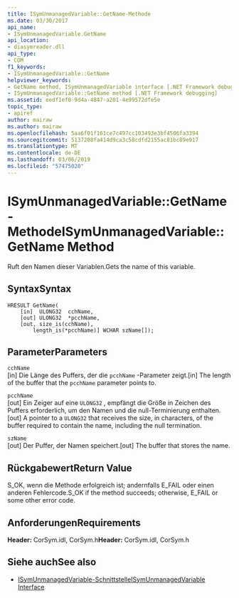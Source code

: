 ```yaml
---
title: ISymUnmanagedVariable::GetName-Methode
ms.date: 03/30/2017
api_name:
- ISymUnmanagedVariable.GetName
api_location:
- diasymreader.dll
api_type:
- COM
f1_keywords:
- ISymUnmanagedVariable::GetName
helpviewer_keywords:
- GetName method, ISymUnmanagedVariable interface [.NET Framework debugging]
- ISymUnmanagedVariable::GetName method [.NET Framework debugging]
ms.assetid: eedf1ef0-9d4a-4847-a201-4e99572dfe5e
topic_type:
- apiref
author: mairaw
ms.author: mairaw
ms.openlocfilehash: 5aa6f01f161ce7c497cc103493e3bf4506fa3394
ms.sourcegitcommit: 5137208fa414d9ca3c58cdfd2155ac81bc89e917
ms.translationtype: MT
ms.contentlocale: de-DE
ms.lasthandoff: 03/06/2019
ms.locfileid: "57475020"
---
```

# <a name="isymunmanagedvariablegetname-method"></a><span data-ttu-id="88624-102">ISymUnmanagedVariable::GetName-Methode</span><span class="sxs-lookup"><span data-stu-id="88624-102">ISymUnmanagedVariable::GetName Method</span></span>
<span data-ttu-id="88624-103">Ruft den Namen dieser Variablen.</span><span class="sxs-lookup"><span data-stu-id="88624-103">Gets the name of this variable.</span></span>  
  
## <a name="syntax"></a><span data-ttu-id="88624-104">Syntax</span><span class="sxs-lookup"><span data-stu-id="88624-104">Syntax</span></span>  
  
```  
HRESULT GetName(  
    [in]  ULONG32  cchName,  
    [out] ULONG32  *pcchName,  
    [out, size_is(cchName),  
        length_is(*pcchName)] WCHAR szName[]);  
```  
  
## <a name="parameters"></a><span data-ttu-id="88624-105">Parameter</span><span class="sxs-lookup"><span data-stu-id="88624-105">Parameters</span></span>  
 `cchName`  
 <span data-ttu-id="88624-106">[in] Die Länge des Puffers, der die `pcchName` -Parameter zeigt.</span><span class="sxs-lookup"><span data-stu-id="88624-106">[in] The length of the buffer that the `pcchName` parameter points to.</span></span>  
  
 `pcchName`  
 <span data-ttu-id="88624-107">[out] Ein Zeiger auf eine `ULONG32` , empfängt die Größe in Zeichen des Puffers erforderlich, um den Namen und die null-Terminierung enthalten.</span><span class="sxs-lookup"><span data-stu-id="88624-107">[out] A pointer to a `ULONG32` that receives the size, in characters, of the buffer required to contain the name, including the null termination.</span></span>  
  
 `szName`  
 <span data-ttu-id="88624-108">[out] Der Puffer, der Namen speichert.</span><span class="sxs-lookup"><span data-stu-id="88624-108">[out] The buffer that stores the name.</span></span>  
  
## <a name="return-value"></a><span data-ttu-id="88624-109">Rückgabewert</span><span class="sxs-lookup"><span data-stu-id="88624-109">Return Value</span></span>  
 <span data-ttu-id="88624-110">S_OK, wenn die Methode erfolgreich ist; andernfalls E_FAIL oder einen anderen Fehlercode.</span><span class="sxs-lookup"><span data-stu-id="88624-110">S_OK if the method succeeds; otherwise, E_FAIL or some other error code.</span></span>  
  
## <a name="requirements"></a><span data-ttu-id="88624-111">Anforderungen</span><span class="sxs-lookup"><span data-stu-id="88624-111">Requirements</span></span>  
 <span data-ttu-id="88624-112">**Header:** CorSym.idl, CorSym.h</span><span class="sxs-lookup"><span data-stu-id="88624-112">**Header:** CorSym.idl, CorSym.h</span></span>  
  
## <a name="see-also"></a><span data-ttu-id="88624-113">Siehe auch</span><span class="sxs-lookup"><span data-stu-id="88624-113">See also</span></span>
- [<span data-ttu-id="88624-114">ISymUnmanagedVariable-Schnittstelle</span><span class="sxs-lookup"><span data-stu-id="88624-114">ISymUnmanagedVariable Interface</span></span>](../../../../docs/framework/unmanaged-api/diagnostics/isymunmanagedvariable-interface.md)
